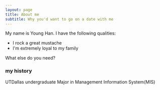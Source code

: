 ```yaml
---
layout: page
title: About me
subtitle: Why you'd want to go on a date with me
---
```


My name is Young Han. I have the following qualities:

- I rock a great mustache
- I'm extremely loyal to my family

What else do you need?

### my history

UTDallas undergraduate Major in Management Information System(MIS)

